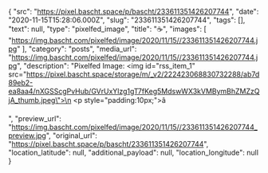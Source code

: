 {
  "src": "https://pixel.bascht.space/p/bascht/233611351426207744",
  "date": "2020-11-15T15:28:06.000Z",
  "slug": "233611351426207744",
  "tags": [],
  "text": null,
  "type": "pixelfed_image",
  "title": "☕",
  "images": [
    "https://img.bascht.com/pixelfed/image/2020/11/15//233611351426207744.jpg"
  ],
  "category": "posts",
  "media_url": "https://img.bascht.com/pixelfed/image/2020/11/15//233611351426207744.jpg",
  "description": "Pixelfed Image: <img id=\"rss_item_1\" src=\"https://pixel.bascht.space/storage/m/_v2/222423068830732288/ab7d89eb2-ea8aa4/nXGSScgPvHub/GVrUxYlzg1gT7fKeg5MdswWX3kVMBymBhZMZzQjA_thumb.jpeg\">\n            <p style=\"padding:10px;\">â</p>",
  "preview_url": "https://img.bascht.com/pixelfed/image/2020/11/15//233611351426207744_preview.jpg",
  "original_url": "https://pixel.bascht.space/p/bascht/233611351426207744",
  "location_latitude": null,
  "additional_payload": null,
  "location_longitude": null
}